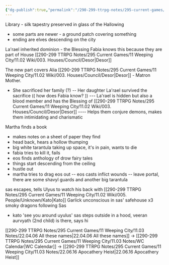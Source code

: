 ```yaml
---
{"dg-publish":true,"permalink":"/290-299-ttrpg-notes/295-current-games/11-weeping-city/11-03-notes/22-04-24-a-history-of-dragons/"}
---
```



Library - silk tapestry preserved in glass of the Hallowing
- some parts are newer - a ground patch covering something
- ending are elves descending on the city

La'rael inherited dominion - the Blessing
Fabia knows this because they are part of House [[290-299 TTRPG Notes/295 Current Games/11 Weeping City/11.02 Wiki/003. Houses/Council/Desor\|Desor]]

The new part covers Alia [[290-299 TTRPG Notes/295 Current Games/11 Weeping City/11.02 Wiki/003. Houses/Council/Desor\|Desor]] - Matron Mother. 
- She sacrificed her family (?)
-- Her daughter La'rael survived the sacrifice
(( how does Fabia know? ))
--- La'rael is hidden but also a blood member and has the Blessing of [[290-299 TTRPG Notes/295 Current Games/11 Weeping City/11.02 Wiki/003. Houses/Council/Desor\|Desor]]
---- Helps them conjure demons, makes them intimidating and charismatic

Martha finds a book
- makes notes on a sheet of paper they find
- head back, hears a hollow thumping
- big white tarantula taking up space, it's in pain, wants to die
- fabia tries to kill it, fails
- eos finds anthology of drow fairy tales
- things start descending from the ceiling
- hustle out
- martha tries to drag eos out
-- eos casts inflict wounds
-- leave portal, there are some shavyl guards and another big tarantula

sas escapes, tells Ulyus to watch his back with [[290-299 TTRPG Notes/295 Current Games/11 Weeping City/11.02 Wiki/005. People/Unknown/Kato\|Kato]]
Garlick unconscious in sas' safehouse
x3 smoky dragons following Sas
- kato 'see you around uyulus'
sas steps outside in a hood, veeran aurvyath (2nd child) is there, says hi 

[[290-299 TTRPG Notes/295 Current Games/11 Weeping City/11.03 Notes/22.04.06 All these names\|22.04.06 All these names]] -> [[290-299 TTRPG Notes/295 Current Games/11 Weeping City/11.03 Notes/WC Calendar\|WC Calendar]] -> [[290-299 TTRPG Notes/295 Current Games/11 Weeping City/11.03 Notes/22.06.16 Apocathery Heist\|22.06.16 Apocathery Heist]]